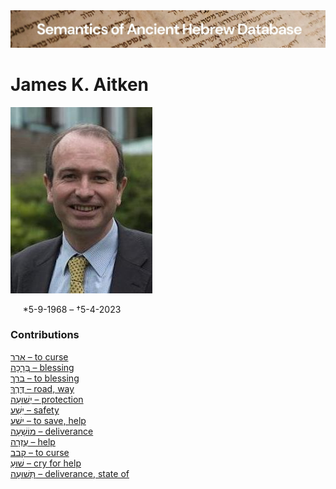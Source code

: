 <html><body><img id="banner" src="../../images/banners/banner.png" alt="banner" /></body></html>

# **James K. Aitken**

![james aitken](../images/photos/james_k._aitken.jpg)   

&nbsp;&nbsp;&nbsp;&nbsp;&nbsp;\*5-9-1968 – †5-4-2023



 
### Contributions
[ארר – to curse](../words/2-r-r.md)<br>[בְּרָכָה – blessing](../words/brakah.md)<br>[ברך – to blessing](../words/b-r-k_2.md)<br>[דֶּרֶךְ – road, way](../words/derek.md)<br>[יְשׁוּעָה – protection](../words/yshu3ah.md)<br>[יֵשַׁע – safety](../words/yesha3.md)<br>[ישׁע – to save, help](../words/y-sh-3.md)<br>[מוֹשָׁעָה – deliverance](../words/mosha3ah.md)<br>[עֶזְרָה – help](../words/3ezrah.md)<br>[קבב – to curse](../words/q-b-b.md)<br>[שׁוּעַ – cry for help](../words/shua3.md)<br>[תְּשׁוּעָה – deliverance, state of](../words/thshu3ah.md)<br>